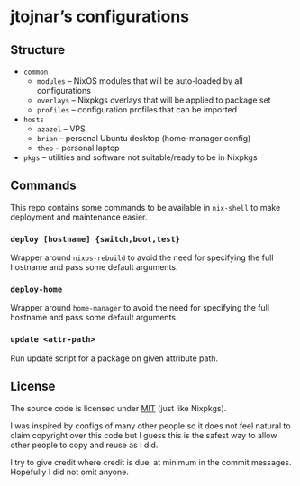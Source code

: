 # jtojnar’s configurations

## Structure
* `common`
    * `modules` – NixOS modules that will be auto-loaded by all configurations
    * `overlays` – Nixpkgs overlays that will be applied to package set
    * `profiles` – configuration profiles that can be imported
* `hosts`
    * `azazel` – VPS
    * `brian` – personal Ubuntu desktop (home-manager config)
    * `theo` – personal laptop
* `pkgs` – utilities and software not suitable/ready to be in Nixpkgs

## Commands

This repo contains some commands to be available in `nix-shell` to make deployment and maintenance easier.

### `deploy [hostname] {switch,boot,test}`

Wrapper around `nixos-rebuild` to avoid the need for specifying the full hostname and pass some default arguments.

### `deploy-home`

Wrapper around `home-manager` to avoid the need for specifying the full hostname and pass some default arguments.

### `update <attr-path>`

Run update script for a package on given attribute path.

## License

The source code is licensed under [MIT](LICENSE.md) (just like Nixpkgs).

I was inspired by configs of many other people so it does not feel natural to claim copyright over this code but I guess this is the safest way to allow other people to copy and reuse as I did.

I try to give credit where credit is due, at minimum in the commit messages. Hopefully I did not omit anyone.
